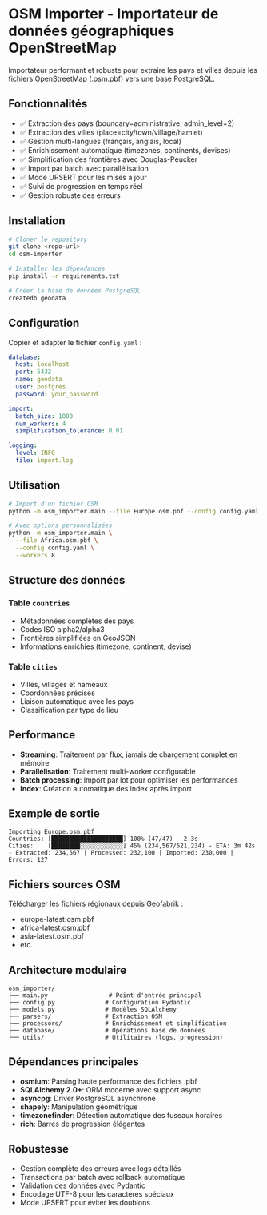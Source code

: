 # OSM Importer - Importateur de données géographiques OpenStreetMap

Importateur performant et robuste pour extraire les pays et villes depuis les fichiers OpenStreetMap (.osm.pbf) vers une base PostgreSQL.

## Fonctionnalités

- ✅ Extraction des pays (boundary=administrative, admin_level=2)
- ✅ Extraction des villes (place=city/town/village/hamlet)
- ✅ Gestion multi-langues (français, anglais, local)
- ✅ Enrichissement automatique (timezones, continents, devises)
- ✅ Simplification des frontières avec Douglas-Peucker
- ✅ Import par batch avec parallélisation
- ✅ Mode UPSERT pour les mises à jour
- ✅ Suivi de progression en temps réel
- ✅ Gestion robuste des erreurs

## Installation

```bash
# Cloner le repository
git clone <repo-url>
cd osm-importer

# Installer les dépendances
pip install -r requirements.txt

# Créer la base de données PostgreSQL
createdb geodata
```

## Configuration

Copier et adapter le fichier `config.yaml` :

```yaml
database:
  host: localhost
  port: 5432
  name: geodata
  user: postgres
  password: your_password

import:
  batch_size: 1000
  num_workers: 4
  simplification_tolerance: 0.01

logging:
  level: INFO
  file: import.log
```

## Utilisation

```bash
# Import d'un fichier OSM
python -m osm_importer.main --file Europe.osm.pbf --config config.yaml

# Avec options personnalisées
python -m osm_importer.main \
  --file Africa.osm.pbf \
  --config config.yaml \
  --workers 8
```

## Structure des données

### Table `countries`
- Métadonnées complètes des pays
- Codes ISO alpha2/alpha3
- Frontières simplifiées en GeoJSON
- Informations enrichies (timezone, continent, devise)

### Table `cities`
- Villes, villages et hameaux
- Coordonnées précises
- Liaison automatique avec les pays
- Classification par type de lieu

## Performance

- **Streaming**: Traitement par flux, jamais de chargement complet en mémoire
- **Parallélisation**: Traitement multi-worker configurable
- **Batch processing**: Import par lot pour optimiser les performances
- **Index**: Création automatique des index après import

## Exemple de sortie

```
Importing Europe.osm.pbf
Countries: [████████████████████] 100% (47/47) - 2.3s
Cities:    [████████░░░░░░░░░░░░] 45% (234,567/521,234) - ETA: 3m 42s
- Extracted: 234,567 | Processed: 232,100 | Imported: 230,000 | Errors: 127
```

## Fichiers sources OSM

Télécharger les fichiers régionaux depuis [Geofabrik](https://download.geofabrik.de/) :
- europe-latest.osm.pbf
- africa-latest.osm.pbf
- asia-latest.osm.pbf
- etc.

## Architecture modulaire

```
osm_importer/
├── main.py                 # Point d'entrée principal
├── config.py              # Configuration Pydantic
├── models.py              # Modèles SQLAlchemy
├── parsers/               # Extraction OSM
├── processors/            # Enrichissement et simplification
├── database/              # Opérations base de données
└── utils/                 # Utilitaires (logs, progression)
```

## Dépendances principales

- **osmium**: Parsing haute performance des fichiers .pbf
- **SQLAlchemy 2.0+**: ORM moderne avec support async
- **asyncpg**: Driver PostgreSQL asynchrone
- **shapely**: Manipulation géométrique
- **timezonefinder**: Détection automatique des fuseaux horaires
- **rich**: Barres de progression élégantes

## Robustesse

- Gestion complète des erreurs avec logs détaillés
- Transactions par batch avec rollback automatique
- Validation des données avec Pydantic
- Encodage UTF-8 pour les caractères spéciaux
- Mode UPSERT pour éviter les doublons
